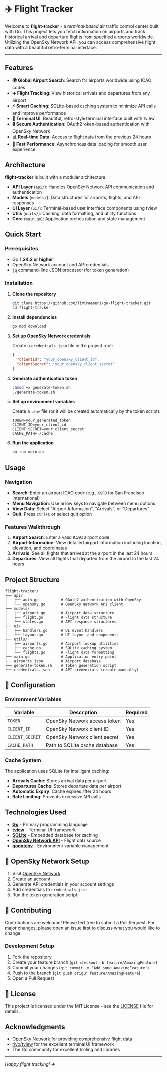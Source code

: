 # ✈️ Flight Tracker

Welcome to **flight-tracker** - a _terminal-based_ air traffic control center built with Go. This project lets you fetch information on airports and track historical arrival and departure flights from specified airports worldwide. Utilizing the OpenSky Network API, you can access comprehensive flight data with a beautiful retro-terminal interface.

---

## Features

- **🌍 Global Airport Search**: Search for airports worldwide using ICAO codes
- **✈️ Flight Tracking**: View historical arrivals and departures from any airport
- **⚡ Smart Caching**: SQLite-based caching system to minimize API calls and improve performance
- **🎨 Terminal UI**: Beautiful, retro-style terminal interface built with tview
- **🔒 Secure Authentication**: OAuth2 token-based authentication with OpenSky Network
- **📊 Real-time Data**: Access to flight data from the previous 24 hours
- **🚀 Fast Performance**: Asynchronous data loading for smooth user experience

## Architecture

**flight-tracker** is built with a modular architecture:

- **API Layer** (`api/`): Handles OpenSky Network API communication and authentication
- **Models** (`models/`): Data structures for airports, flights, and API responses
- **UI Layer** (`ui/`): Terminal-based user interface components using tview
- **Utils** (`utils/`): Caching, data formatting, and utility functions
- **Core** (`main.go`): Application orchestration and state management

## Quick Start

### Prerequisites

- Go **1.24.2 or higher**
- OpenSky Network account and API credentials
- `jq` command-line JSON processor (for token generation)

### Installation

1. **Clone the repository**

   ```bash
   git clone https://github.com/TimKraemer1/go-flight-tracker.git
   cd flight-tracker
   ```

2. **Install dependencies**

   ```bash
   go mod download
   ```

3. **Set up OpenSky Network credentials**

   Create a `credentials.json` file in the project root:

   ```json
   {
     "clientId": "your_opensky_client_id",
     "clientSecret": "your_opensky_client_secret"
   }
   ```

4. **Generate authentication token**

   ```bash
   chmod +x generate-token.sh
   ./generate-token.sh
   ```

5. **Set up environment variables**

   Create a `.env` file (or it will be created automatically by the token script):

   ```env
   TOKEN=your_generated_token
   CLIENT_ID=your_client_id
   CLIENT_SECRET=your_client_secret
   CACHE_PATH=./cache
   ```

6. **Run the application**
   ```bash
   go run main.go
   ```

## Usage

### Navigation

- **Search**: Enter an airport ICAO code (e.g., `KSFO` for San Francisco International)
- **Menu Navigation**: Use arrow keys to navigate between menu options
- **View Data**: Select "Airport Information", "Arrivals", or "Departures"
- **Quit**: Press `Ctrl+C` or select quit option

### Features Walkthrough

1. **Airport Search**: Enter a valid ICAO airport code
2. **Airport Information**: View detailed airport information including location, elevation, and coordinates
3. **Arrivals**: See all flights that arrived at the airport in the last 24 hours
4. **Departures**: View all flights that departed from the airport in the last 24 hours

## Project Structure

```
flight-tracker/
├── api/
│   ├── auth.go          # OAuth2 authentication with OpenSky
│   └── opensky.go       # OpenSky Network API client
├── models/
│   ├── airport.go       # Airport data structure
│   ├── flight.go        # Flight data structure
│   └── states.go        # API response structures
├── ui/
│   ├── handlers.go      # UI event handlers
│   └── layout.go        # UI layout and components
├── utils/
│   ├── airports.go      # Airport lookup utilities
│   ├── cache.go         # SQLite caching system
│   └── flights.go       # Flight data formatting
├── main.go              # Application entry point
├── airports.json        # Airport database
├── generate-token.sh    # Token generation script
└── credentials.json     # API credentials (create manually)
```

## 🔧 Configuration

### Environment Variables

| Variable        | Description                   | Required |
| --------------- | ----------------------------- | -------- |
| `TOKEN`         | OpenSky Network access token  | Yes      |
| `CLIENT_ID`     | OpenSky Network client ID     | Yes      |
| `CLIENT_SECRET` | OpenSky Network client secret | Yes      |
| `CACHE_PATH`    | Path to SQLite cache database | Yes      |

### Cache System

The application uses SQLite for intelligent caching:

- **Arrivals Cache**: Stores arrival data per airport
- **Departures Cache**: Stores departure data per airport
- **Automatic Expiry**: Cache expires after 24 hours
- **Rate Limiting**: Prevents excessive API calls

## Technologies Used

- **[Go](https://golang.org/)** - Primary programming language
- **[tview](https://github.com/rivo/tview)** - Terminal UI framework
- **[SQLite](https://www.sqlite.org/)** - Embedded database for caching
- **[OpenSky Network API](https://opensky-network.org/)** - Flight data source
- **[godotenv](https://github.com/joho/godotenv)** - Environment variable management

## 🔑 OpenSky Network Setup

1. Visit [OpenSky Network](https://opensky-network.org/)
2. Create an account
3. Generate API credentials in your account settings
4. Add credentials to `credentials.json`
5. Run the token generation script

## 🤝 Contributing

Contributions are welcome! Please feel free to submit a Pull Request. For major changes, please open an issue first to discuss what you would like to change.

### Development Setup

1. Fork the repository
2. Create your feature branch (`git checkout -b feature/AmazingFeature`)
3. Commit your changes (`git commit -m 'Add some AmazingFeature'`)
4. Push to the branch (`git push origin feature/AmazingFeature`)
5. Open a Pull Request

## 📝 License

This project is licensed under the MIT License - see the [LICENSE](LICENSE) file for details.

## Acknowledgments

- [OpenSky Network](https://opensky-network.org/) for providing comprehensive flight data
- [rivo/tview](https://github.com/rivo/tview) for the excellent terminal UI framework
- The Go community for excellent tooling and libraries

---

_Happy flight tracking! ✈️_

